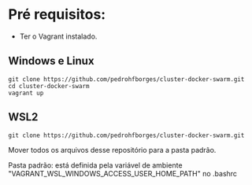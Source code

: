 # Pré requisitos: 

* Ter o Vagrant instalado.

## Windows e Linux

````
git clone https://github.com/pedrohfborges/cluster-docker-swarm.git
cd cluster-docker-swarm
vagrant up
````

## WSL2
````
git clone https://github.com/pedrohfborges/cluster-docker-swarm.git
````
Mover todos os arquivos desse repositório para a pasta padrão.

Pasta padrão: está definida pela variável de ambiente "VAGRANT_WSL_WINDOWS_ACCESS_USER_HOME_PATH" no .bashrc
